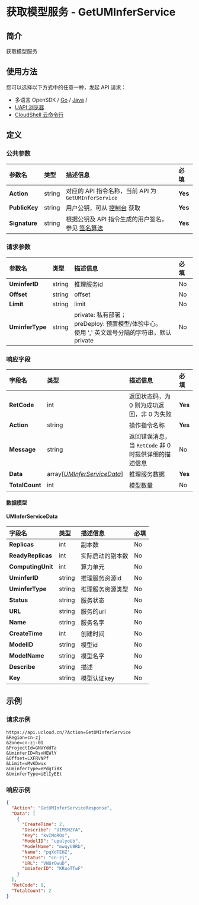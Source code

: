 # 获取模型服务 - GetUMInferService

## 简介

获取模型服务






## 使用方法

您可以选择以下方式中的任意一种，发起 API 请求：
- 多语言 OpenSDK / [Go](https://github.com/ucloud/ucloud-sdk-go) / [Java](https://github.com/ucloud/ucloud-sdk-java) /
- [UAPI 浏览器](https://console.ucloud.cn/uapi/detail?id=GetUMInferService)
- [CloudShell 云命令行](https://shell.ucloud.cn/)


## 定义

### 公共参数

| 参数名 | 类型 | 描述信息 | 必填 |
|:---|:---|:---|:---|
| **Action**     | string  | 对应的 API 指令名称，当前 API 为 `GetUMInferService`                        | **Yes** |
| **PublicKey**  | string  | 用户公钥，可从 [控制台](https://console.ucloud.cn/uapi/apikey) 获取                                             | **Yes** |
| **Signature**  | string  | 根据公钥及 API 指令生成的用户签名，参见 [签名算法](api/summary/signature.md)  | **Yes** |

### 请求参数

| 参数名 | 类型 | 描述信息 | 必填 |
|:---|:---|:---|:---|
| **UminferID** | string | 推理服务id |No|
| **Offset** | string | offset |No|
| **Limit** | string | limit |No|
| **UminferType** | string | private: 私有部署；<br />preDeploy: 预置模型/体验中心。<br />使用 ',' 英文逗号分隔的字符串，默认 private |No|

### 响应字段

| 字段名 | 类型 | 描述信息 | 必填 |
|:---|:---|:---|:---|
| **RetCode** | int | 返回状态码，为 0 则为成功返回，非 0 为失败 |**Yes**|
| **Action** | string | 操作指令名称 |**Yes**|
| **Message** | string | 返回错误消息，当 `RetCode` 非 0 时提供详细的描述信息 |No|
| **Data** | array[[*UMInferServiceData*](#UMInferServiceData)] | 推理服务数据 |**Yes**|
| **TotalCount** | int | 模型数量 |No|

#### 数据模型


#### UMInferServiceData

| 字段名 | 类型 | 描述信息 | 必填 |
|:---|:---|:---|:---|
| **Replicas** | int | 副本数 |No|
| **ReadyReplicas** | int | 实际启动的副本数 |No|
| **ComputingUnit** | int | 算力单元 |No|
| **UminferID** | string | 推理服务资源id |No|
| **UminferType** | string | 推理服务资源类型 |No|
| **Status** | string | 服务状态 |No|
| **URL** | string | 服务的url |No|
| **Name** | string | 服务名字 |No|
| **CreateTime** | int | 创建时间 |No|
| **ModelID** | string | 模型id |No|
| **ModelName** | string | 模型名字 |No|
| **Describe** | string | 描述 |No|
| **Key** | string | 模型认证key |No|

## 示例

### 请求示例
    
```
https://api.ucloud.cn/?Action=GetUMInferService
&Region=cn-zj
&Zone=cn-zj-01
&ProjectId=GNVYddTa
&UminferID=RsxHEWlY
&Offset=LXFRVNPf
&Limit=vMvKDwux
&UminferType=ePdgTiBX
&UminferType=iElIyEEt
```

### 响应示例
    
```json
{
  "Action": "GetUMInferServiceResponse",
  "Data": [
    {
      "CreateTime": 2,
      "Describe": "UIMSNZYA",
      "Key": "kvIMoROs",
      "ModelID": "upulyoUb",
      "ModelName": "mwqyUBRb",
      "Name": "pqXdTEHZ",
      "Status": "cn-zj",
      "URL": "VNUrGwuD",
      "UminferID": "KRuoTTwF"
    }
  ],
  "RetCode": 0,
  "TotalCount": 2
}
```





